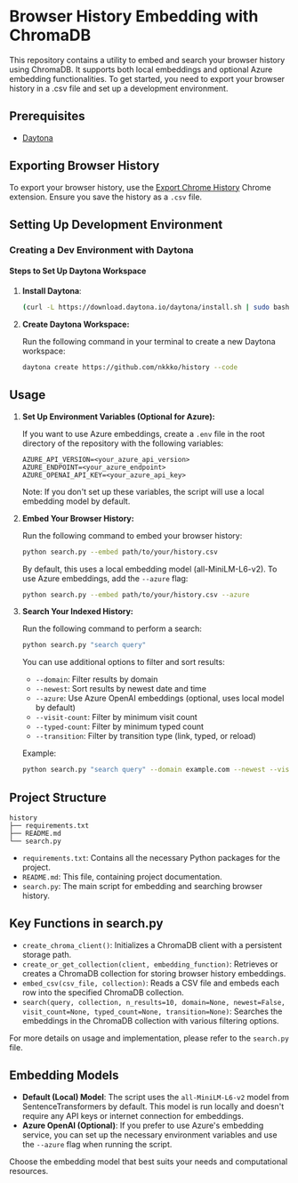 # Browser History Embedding with ChromaDB

This repository contains a utility to embed and search your browser history using ChromaDB. It supports both local embeddings and optional Azure embedding functionalities. To get started, you need to export your browser history in a .csv file and set up a development environment.

## Prerequisites

* [Daytona](https://github.com/daytonaio/daytona)

## Exporting Browser History

To export your browser history, use the [Export Chrome History](https://chromewebstore.google.com/detail/export-chrome-history/dihloblpkeiddiaojbagoecedbfpifdj?hl=en) Chrome extension. Ensure you save the history as a `.csv` file.

## Setting Up Development Environment

### Creating a Dev Environment with Daytona

#### Steps to Set Up Daytona Workspace

1. **Install Daytona**:
    ```bash
    (curl -L https://download.daytona.io/daytona/install.sh | sudo bash) && daytona server stop && daytona server -y && daytona
    ```

2. **Create Daytona Workspace:**

   Run the following command in your terminal to create a new Daytona workspace:

   ```sh
   daytona create https://github.com/nkkko/history --code
   ```

## Usage

1. **Set Up Environment Variables (Optional for Azure):**

   If you want to use Azure embeddings, create a `.env` file in the root directory of the repository with the following variables:

   ```env
   AZURE_API_VERSION=<your_azure_api_version>
   AZURE_ENDPOINT=<your_azure_endpoint>
   AZURE_OPENAI_API_KEY=<your_azure_api_key>
   ```

   Note: If you don't set up these variables, the script will use a local embedding model by default.

2. **Embed Your Browser History:**

   Run the following command to embed your browser history:

   ```sh
   python search.py --embed path/to/your/history.csv
   ```

   By default, this uses a local embedding model (all-MiniLM-L6-v2). To use Azure embeddings, add the `--azure` flag:

   ```sh
   python search.py --embed path/to/your/history.csv --azure
   ```

3. **Search Your Indexed History:**

   Run the following command to perform a search:

   ```sh
   python search.py "search query"
   ```

   You can use additional options to filter and sort results:

   - `--domain`: Filter results by domain
   - `--newest`: Sort results by newest date and time
   - `--azure`: Use Azure OpenAI embeddings (optional, uses local model by default)
   - `--visit-count`: Filter by minimum visit count
   - `--typed-count`: Filter by minimum typed count
   - `--transition`: Filter by transition type (link, typed, or reload)

   Example:
   ```sh
   python search.py "search query" --domain example.com --newest --visit-count 5
   ```

## Project Structure

```
history
├── requirements.txt
├── README.md
└── search.py
```

- `requirements.txt`: Contains all the necessary Python packages for the project.
- `README.md`: This file, containing project documentation.
- `search.py`: The main script for embedding and searching browser history.

## Key Functions in search.py

- `create_chroma_client()`: Initializes a ChromaDB client with a persistent storage path.
- `create_or_get_collection(client, embedding_function)`: Retrieves or creates a ChromaDB collection for storing browser history embeddings.
- `embed_csv(csv_file, collection)`: Reads a CSV file and embeds each row into the specified ChromaDB collection.
- `search(query, collection, n_results=10, domain=None, newest=False, visit_count=None, typed_count=None, transition=None)`: Searches the embeddings in the ChromaDB collection with various filtering options.

For more details on usage and implementation, please refer to the `search.py` file.

## Embedding Models

- **Default (Local) Model**: The script uses the `all-MiniLM-L6-v2` model from SentenceTransformers by default. This model is run locally and doesn't require any API keys or internet connection for embeddings.
- **Azure OpenAI (Optional)**: If you prefer to use Azure's embedding service, you can set up the necessary environment variables and use the `--azure` flag when running the script.

Choose the embedding model that best suits your needs and computational resources.